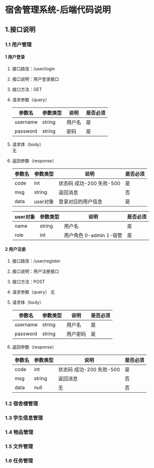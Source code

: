 # 宿舍管理系统-后端代码说明

## 1.接口说明
### 1.1 用户管理
#### 1	用户登录
1.	接口路径：/user/login
2.	接口说明：用户登录接口
3.	接口方法：GET
4.	请求参数（query） 
      
      |参数名|参数类型|说明|是否必须|
      |----|----|----|----|
      |username|string|用户名|是|
      |password|string|密码|是|

5.	请求体（body）   
      无
6.	返回参数（response）   
      
      |参数名|参数类型|说明|是否必须|
      |----|----|----|----|
      |code|int|状态码 成功-200 失败-500|是|
      |msg|string|返回消息|否|
      |data|user对象|登录对应的用户信息|是|

      |user对象|参数类型|说明|是否必须|
      |----|----|----|----|
      |name|string|用户名|是|
      |role|int|用户角色 0-admin 1-宿管|是|

#### 2	用户注册
1.	接口路径：/user/register
2.	接口说明：用户注册接口
3.	接口方法：POST
4.	请求参数（query）
      无
5.	请求体（body）  
      
      |参数名|参数类型|说明|是否必须|
      |----|----|----|----|
      |username|string|用户名|是|
      |password|string|用户密码|是|
6.	返回参数（response）

      |参数名|参数类型|说明|是否必须|
      |----|----|----|----|
      |code|int|状态码 成功-200 失败-500|是|
      |msg|string|返回消息|否|
      |data|null|无|否|

### 1.2 宿舍楼管理
### 1.3 学生信息管理
### 1.4 物品管理
### 1.5 文件管理
### 1.6 任务管理